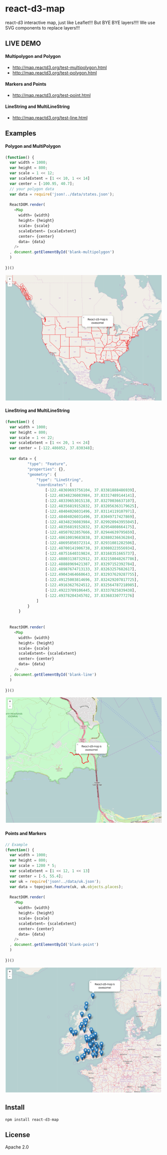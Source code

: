 # react-d3-map

react-d3 interactive map, just like Leaflet!!! But BYE BYE layers!!!! We use SVG components to replace layers!!!

## LIVE DEMO

#### Multipolygon and Polygon

- http://map.reactd3.org/test-multipolygon.html
- http://map.reactd3.org/test-polygon.html

#### Markers and Points

- http://map.reactd3.org/test-point.html

#### LineString and MultiLineString

- http://map.reactd3.org/test-line.html

## Examples

#### Polygon and MultiPolygon

```js
(function() {
  var width = 1000;
  var height = 800;
  var scale = 1 << 12;
  var scaleExtent = [1 << 10, 1 << 14]
  var center = [-100.95, 40.7];
  // your polygon data
  var data = require('json!../data/states.json');

  ReactDOM.render(
    <Map
      width= {width}
      height= {height}
      scale= {scale}
      scaleExtent= {scaleExtent}
      center= {center}
      data= {data}
    />
  , document.getElementById('blank-multipolygon')
  )

})()

```

![polygon](./example/img/polygon.png)


#### LineString and MultiLineString

```js
(function() {
  var width = 1000;
  var height = 800;
  var scale = 1 << 22;
  var scaleExtent = [1 << 20, 1 << 24]
  var center = [-122.486052, 37.830348];

  var data = {
          "type": "Feature",
          "properties": {},
          "geometry": {
              "type": "LineString",
              "coordinates": [
                  [-122.48369693756104, 37.83381888486939],
                  [-122.48348236083984, 37.83317489144141],
                  [-122.48339653015138, 37.83270036637107],
                  [-122.48356819152832, 37.832056363179625],
                  [-122.48404026031496, 37.83114119107971],
                  [-122.48404026031496, 37.83049717427869],
                  [-122.48348236083984, 37.829920943955045],
                  [-122.48356819152832, 37.82954808664175],
                  [-122.48507022857666, 37.82944639795659],
                  [-122.48610019683838, 37.82880236636284],
                  [-122.48695850372314, 37.82931081282506],
                  [-122.48700141906738, 37.83080223556934],
                  [-122.48751640319824, 37.83168351665737],
                  [-122.48803138732912, 37.832158048267786],
                  [-122.48888969421387, 37.83297152392784],
                  [-122.48987674713133, 37.83263257682617],
                  [-122.49043464660643, 37.832937629287755],
                  [-122.49125003814696, 37.832429207817725],
                  [-122.49163627624512, 37.832564787218985],
                  [-122.49223709106445, 37.83337825839438],
                  [-122.49378204345702, 37.83368330777276]
              ]
          }
      }


  ReactDOM.render(
    <Map
      width= {width}
      height= {height}
      scale= {scale}
      scaleExtent= {scaleExtent}
      center= {center}
      data= {data}
    />
  , document.getElementById('blank-line')
  )

})()
```

![line](./example/img/line.png)


#### Points and Markers

```js
// Example
(function() {
  var width = 1000;
  var height = 800;
  var scale = 1200 * 5;
  var scaleExtent = [1 << 12, 1 << 13]
  var center = [-5, 55.4];
  var uk = require('json!../data/uk.json');
  var data = topojson.feature(uk, uk.objects.places);

  ReactDOM.render(
    <Map
      width= {width}
      height= {height}
      scale= {scale}
      scaleExtent= {scaleExtent}
      center= {center}
      data= {data}
    />
  , document.getElementById('blank-point')
  )

})()
```

![point](./example/img/point.png)

## Install

```
npm install react-d3-map
```

## License

Apache 2.0
